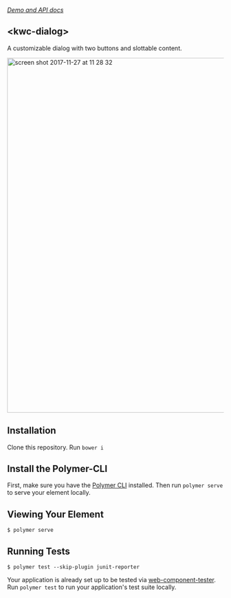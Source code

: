 _[Demo and API docs](https://components.kano.me/#/elements/kwc-dialog)_

## \<kwc-dialog\>

A customizable dialog with two buttons and slottable content.

<img width="825" alt="screen shot 2017-11-27 at 11 28 32" src="https://user-images.githubusercontent.com/169328/33264684-8408927c-d366-11e7-9099-c4f484503c09.png">


## Installation
Clone this repository.
Run `bower i`

## Install the Polymer-CLI

First, make sure you have the [Polymer CLI](https://www.npmjs.com/package/polymer-cli) installed. Then run `polymer serve` to serve your element locally.

## Viewing Your Element

```
$ polymer serve
```

## Running Tests

```
$ polymer test --skip-plugin junit-reporter
```

Your application is already set up to be tested via [web-component-tester](https://github.com/Polymer/web-component-tester). Run `polymer test` to run your application's test suite locally.
